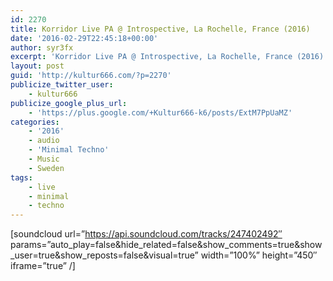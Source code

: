 ```yaml
---
id: 2270
title: Korridor Live PA @ Introspective, La Rochelle, France (2016)
date: '2016-02-29T22:45:18+00:00'
author: syr3fx
excerpt: 'Korridor Live PA @ Introspective, La Rochelle, France (2016)'
layout: post
guid: 'http://kultur666.com/?p=2270'
publicize_twitter_user:
    - kultur666
publicize_google_plus_url:
    - 'https://plus.google.com/+Kultur666-k6/posts/ExtM7PpUaMZ'
categories:
    - '2016'
    - audio
    - 'Minimal Techno'
    - Music
    - Sweden
tags:
    - live
    - minimal
    - techno
---
```


\[soundcloud url=”https://api.soundcloud.com/tracks/247402492″ params=”auto\_play=false&amp;hide\_related=false&amp;show\_comments=true&amp;show\_user=true&amp;show\_reposts=false&amp;visual=true” width=”100%” height=”450″ iframe=”true” /\]